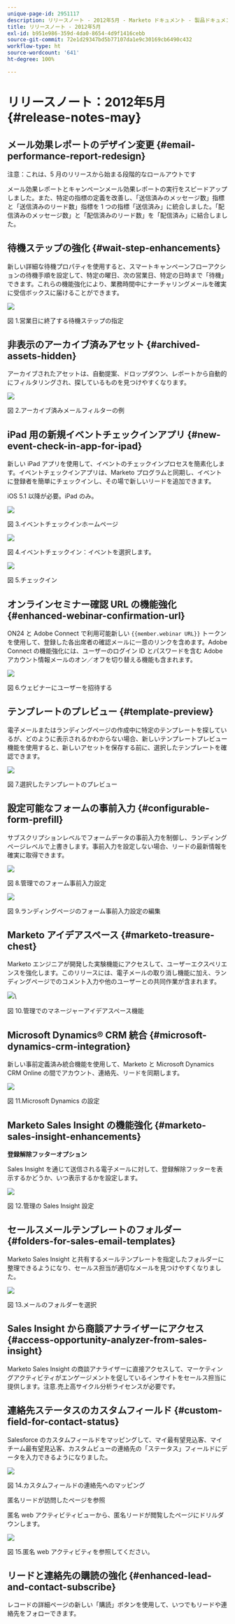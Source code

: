 ```yaml
---
unique-page-id: 2951117
description: リリースノート - 2012年5月 - Marketo ドキュメント - 製品ドキュメント
title: リリースノート - 2012年5月
exl-id: b951e986-359d-4da0-8654-4d9f1416cebb
source-git-commit: 72e1d29347bd5b77107da1e9c30169cb6490c432
workflow-type: ht
source-wordcount: '641'
ht-degree: 100%

---
```


# リリースノート：2012年5月 {#release-notes-may}

## メール効果レポートのデザイン変更 {#email-performance-report-redesign}

注意：これは、5 月のリリースから始まる段階的なロールアウトです

メール効果レポートとキャンペーンメール効果レポートの実行をスピードアップしました。また、特定の指標の定義を改善し、「送信済みのメッセージ数」指標と「送信済みのリード数」指標を 1 つの指標「送信済み」に統合しました。「配信済みのメッセージ数」と「配信済みのリード数」を「配信済み」に結合しました。

## 待機ステップの強化 {#wait-step-enhancements}

新しい詳細な待機プロパティを使用すると、スマートキャンペーンフローアクションの待機手順を設定して、特定の曜日、次の営業日、特定の日時まで「待機」できます。これらの機能強化により、業務時間中にナーチャリングメールを確実に受信ボックスに届けることができます。

![](assets/image2014-9-23-10-3a14-3a13.png)

図 1.営業日に終了する待機ステップの指定

## 非表示のアーカイブ済みアセット {#archived-assets-hidden}

アーカイブされたアセットは、自動提案、ドロップダウン、レポートから自動的にフィルタリングされ、探しているものを見つけやすくなります。

![](assets/image2014-9-23-10-3a14-3a28.png)

図 2.アーカイブ済みメールフィルターの例

## iPad 用の新規イベントチェックインアプリ {#new-event-check-in-app-for-ipad}

新しい iPad アプリを使用して、イベントのチェックインプロセスを簡素化します。イベントチェックインアプリは、Marketo プログラムと同期し、イベントに登録者を簡単にチェックインし、その場で新しいリードを追加できます。

iOS 5.1 以降が必要。iPad のみ。

![](assets/image2014-9-23-10-3a14-3a46.png)

図 3.イベントチェックインホームページ

![](assets/image2014-9-23-10-3a15-3a6.png)

図 4.イベントチェックイン：イベントを選択します。

![](assets/image2014-9-23-10-3a15-3a27.png)

図 5.チェックイン

## オンラインセミナー確認 URL の機能強化 {#enhanced-webinar-confirmation-url}

ON24 と Adobe Connect で利用可能新しい `{{member.webinar URL}}` トークンを使用して、登録した各出席者の確認メールに一意のリンクを含めます。Adobe Connect の機能強化には、ユーザーのログイン ID とパスワードを含む Adobe アカウント情報メールのオン／オフを切り替える機能も含まれます。

![](assets/image2014-9-23-10-3a15-3a44.png)

図 6.ウェビナーにユーザーを招待する

## テンプレートのプレビュー {#template-preview}

電子メールまたはランディングページの作成中に特定のテンプレートを探しているが、どのように表示されるかわからない場合、新しいテンプレートプレビュー機能を使用すると、新しいアセットを保存する前に、選択したテンプレートを確認できます。

![](assets/image2014-9-23-10-3a16-3a4.png)

図 7.選択したテンプレートのプレビュー

## 設定可能なフォームの事前入力 {#configurable-form-prefill}

サブスクリプションレベルでフォームデータの事前入力を制御し、ランディングページレベルで上書きします。事前入力を設定しない場合、リードの最新情報を確実に取得できます。

![](assets/image2014-9-23-10-3a16-3a22.png)

図 8.管理でのフォーム事前入力設定

![](assets/image2014-9-23-10-3a16-3a34.png)

図 9.ランディングページのフォーム事前入力設定の編集

## Marketo アイデアスペース {#marketo-treasure-chest}

Marketo エンジニアが開発した実験機能にアクセスして、ユーザーエクスペリエンスを強化します。このリリースには、電子メールの取り消し機能に加え、ランディングページでのコメント入力や他のユーザーとの共同作業が含まれます。

![](assets/image2014-9-23-10-3a16-3a51.png)\

図 10.管理でのマネージャーアイデアスペース機能

## Microsoft Dynamics® CRM 統合 {#microsoft-dynamics-crm-integration}

新しい事前定義済み統合機能を使用して、Marketo と Microsoft Dynamics CRM Online の間でアカウント、連絡先、リードを同期します。

![](assets/image2014-9-23-10-3a17-3a6.png)

図 11.Microsoft Dynamics の設定

## Marketo Sales Insight の機能強化 {#marketo-sales-insight-enhancements}

**登録解除フッターオプション**

Sales Insight を通じて送信される電子メールに対して、登録解除フッターを表示するかどうか、いつ表示するかを設定します。

![](assets/image2014-9-23-10-3a17-3a20.png)

図 12.管理の Sales Insight 設定

## セールスメールテンプレートのフォルダー {#folders-for-sales-email-templates}

Marketo Sales Insight と共有するメールテンプレートを指定したフォルダーに整理できるようになり、セールス担当が適切なメールを見つけやすくなりました。

![](assets/image2014-9-23-10-3a17-3a35.png)

図 13.メールのフォルダーを選択

## Sales Insight から商談アナライザーにアクセス {#access-opportunity-analyzer-from-sales-insight}

Marketo Sales Insight の商談アナライザーに直接アクセスして、マーケティングアクティビティがエンゲージメントを促しているインサイトをセールス担当に提供します。注意.売上高サイクル分析ライセンスが必要です。

## 連絡先ステータスのカスタムフィールド {#custom-field-for-contact-status}

Salesforce のカスタムフィールドをマッピングして、マイ最有望見込客、マイチーム最有望見込客、カスタムビューの連絡先の「ステータス」フィールドにデータを入力できるようになりました。

![](assets/image2014-9-23-10-3a17-3a47.png)

図 14.カスタムフィールドの連絡先へのマッピング

匿名リードが訪問したページを参照

匿名 web アクティビティビューから、匿名リードが閲覧したページにドリルダウンします。

![](assets/image2014-9-23-10-3a17-3a59.png)

図 15.匿名 web アクティビティを参照してください。

## リードと連絡先の購読の強化 {#enhanced-lead-and-contact-subscribe}

レコードの詳細ページの新しい「購読」ボタンを使用して、いつでもリードや連絡先をフォローできます。

